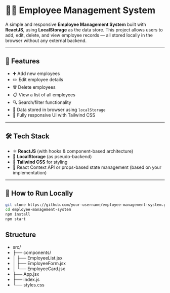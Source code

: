 # 🧑‍💼 Employee Management System

A simple and responsive **Employee Management System** built with **ReactJS**, using **LocalStorage** as the data store. This project allows users to add, edit, delete, and view employee records — all stored locally in the browser without any external backend.

---

## 🚀 Features

- ➕ Add new employees
- ✏️ Edit employee details
- 🗑️ Delete employees
- 📋 View a list of all employees
- 🔍 Search/filter functionality
- 💾 Data stored in browser using `localStorage`
- 📱 Fully responsive UI with Tailwind CSS

---

## 🛠️ Tech Stack

- ⚛️ **ReactJS** (with hooks & component-based architecture)
- 💾 **LocalStorage** (as pseudo-backend)
- 🎨 **Tailwind CSS** for styling
- 🧠 React Context API or props-based state management (based on your implementation)

---

## 🧪 How to Run Locally

```bash
git clone https://github.com/your-username/employee-management-system.git
cd employee-management-system
npm install
npm start
```

## Structure
- src/
- ├── components/
- │   ├── EmployeeList.jsx
- │   ├── EmployeeForm.jsx
- │   └── EmployeeCard.jsx
- ├── App.jsx
- ├── index.js
- └── styles.css

